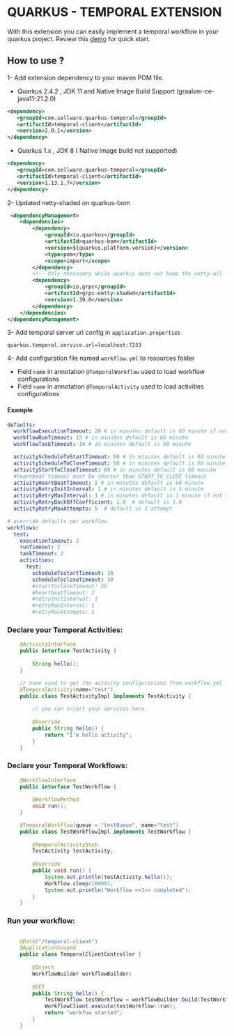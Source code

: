 # QUARKUS - TEMPORAL EXTENSION

With this extension you can easily implement a temporal workflow in your quarkus project.
Review this [demo](https://github.com/mostafacs/quarkus-temporal-demo) for quick start.
## How to use ?

1- Add extension dependency to your maven POM file.

* Quarkus 2.4.2 , JDK 11 and Native Image Build Support (graalvm-ce-java11-21.2.0)

 ```xml
<dependency>
    <groupId>com.sellware.quarkus-temporal</groupId>
    <artifactId>temporal-client</artifactId>
    <version>2.0.1</version>
</dependency>
```

* Quarkus 1.x , JDK 8 ( Native image build not supported)

 ```xml
<dependency>
    <groupId>com.sellware.quarkus-temporal</groupId>
    <artifactId>temporal-client</artifactId>
    <version>1.13.1.7</version>
</dependency>
```

2- Updated netty-shaded on quarkus-bom

```xml
 <dependencyManagement>
    <dependencies>
        <dependency>
            <groupId>io.quarkus</groupId>
            <artifactId>quarkus-bom</artifactId>
            <version>${quarkus.platform.version}</version>
            <type>pom</type>
            <scope>import</scope>
        </dependency>
        <!-- Only necessary while quarkus does not bump the netty-all lib. -->
        <dependency>
            <groupId>io.grpc</groupId>
            <artifactId>grpc-netty-shaded</artifactId>
            <version>1.39.0</version>
        </dependency>
    </dependencies>
</dependencyManagement>
```

3- Add temporal server url config in `application.properties`

```properties
quarkus.temporal.service.url=localhost:7233
```

4- Add configuration file named `workflow.yml` to resources folder

* Field `name` in annotation `@TemporalWorkflow` used to load workflow configurations
* Field `name` in annotation `@TemporalActivity` used to load activities configurations

#### Example

```yml
defaults:
  workflowExecutionTimeout: 20 # in minutes default is 60 minute if not set
  workflowRunTimeout: 15 # in minutes default is 60 minute
  workflowTaskTimeout: 14 # in minutes default is 60 minute

  activityScheduleToStartTimeout: 60 # in minutes default is 60 minute
  activityScheduleToCloseTimeout: 60 # in minutes default is 60 minute
  activityStartToCloseTimeout: 60 # in minutes default is 60 minute
  #heartbeat timeout must be shorter than START_TO_CLOSE timeout
  activityHeartBeatTimeout: 5 # in minutes default is 60 minute
  activityRetryInitInterval: 1 # in minutes default is 5 minute
  activityRetryMaxInterval: 1 # in minutes default is 1 minute if not set
  activityRetryBackOffCoefficient: 1.0  # default is 1.0
  activityRetryMaxAttempts: 5  # default is 1 attempt

# override defaults per workflow
workflows:
  test:
    executionTimeout: 2
    runTimeout: 2
    taskTimeout: 2
    activities:
      test:
        scheduleTostartTimeout: 10
        scheduleTocloseTimeout: 10
        #startTocloseTimeout: 20
        #heartbeatTimeout: 2
        #retryInitInterval: 1
        #retryMaxInterval: 1
        #retryMaxAttempts: 1
```

### Declare your Temporal Activities:

```java
    @ActivityInterface
    public interface TestActivity {
    
        String hello();
    }
```

```java
    // name used to get the activity configurations from workflow.yml
    @TemporalActivity(name="test")
    public class TestActivityImpl implements TestActivity {
    
        // you can inject your services here.
 
        @Override
        public String hello() {
            return "I'm hello activity";
        }
    }
```

### Declare your Temporal Workflows:

```java
    @WorkflowInterface
    public interface TestWorkflow {
    
        @WorkflowMethod
        void run();
    }
```

```java
    @TemporalWorkflow(queue = "testQueue", name="test")
    public class TestWorkflowImpl implements TestWorkflow {
    
        @TemporalActivityStub
        TestActivity testActivity;
    
        @Override
        public void run() {
            System.out.println(testActivity.hello());
            Workflow.sleep(10000);
            System.out.println("Workflow <<1>> completed");
        }
    }
```

### Run your workflow:

```java

    @Path("/temporal-client")
    @ApplicationScoped
    public class TemporalClientController {
    
        @Inject
        WorkflowBuilder workflowBuilder;
    
        @GET
        public String hello() {
            TestWorkflow testWorkflow = workflowBuilder.build(TestWorkflow.class, "test123");
            WorkflowClient.execute(testWorkflow::run);
            return "workfow started";
        }
    }

```
